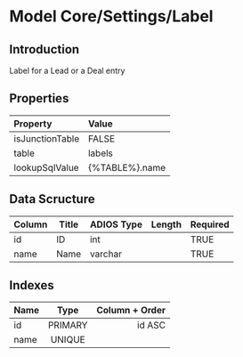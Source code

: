 # Model Core/Settings/Label

## Introduction

Label for a Lead or a Deal entry

## Properties

| Property        | Value          |
| :-------------- | :------------- |
| isJunctionTable | FALSE          |
| table           | labels         |
| lookupSqlValue  | {%TABLE%}.name |

## Data Scructure

| Column | Title | ADIOS Type | Length | Required |
| ------ | ----- | ---------- | ------ | -------- |
| id     | ID    | int        |        | TRUE     |
| name   | Name  | varchar    |        | TRUE     |

## Indexes

| Name |  Type   | Column + Order |
| :--- | :-----: | -------------: |
| id   | PRIMARY |         id ASC |
| name | UNIQUE  |                |
